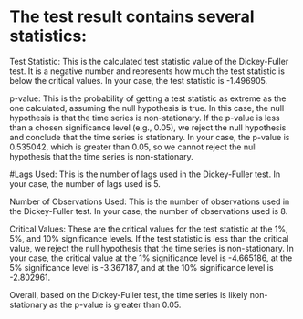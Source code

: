# The test result contains several statistics:

Test Statistic: This is the calculated test statistic value of the Dickey-Fuller test. It is a negative number and represents how much the test statistic is below the critical values. In your case, the test statistic is -1.496905.

p-value: This is the probability of getting a test statistic as extreme as the one calculated, assuming the null hypothesis is true. In this case, the null hypothesis is that the time series is non-stationary. If the p-value is less than a chosen significance level (e.g., 0.05), we reject the null hypothesis and conclude that the time series is stationary. In your case, the p-value is 0.535042, which is greater than 0.05, so we cannot reject the null hypothesis that the time series is non-stationary.

#Lags Used: This is the number of lags used in the Dickey-Fuller test. In your case, the number of lags used is 5.

Number of Observations Used: This is the number of observations used in the Dickey-Fuller test. In your case, the number of observations used is 8.

Critical Values: These are the critical values for the test statistic at the 1%, 5%, and 10% significance levels. If the test statistic is less than the critical value, we reject the null hypothesis that the time series is non-stationary. In your case, the critical value at the 1% significance level is -4.665186, at the 5% significance level is -3.367187, and at the 10% significance level is -2.802961.

Overall, based on the Dickey-Fuller test, the time series is likely non-stationary as the p-value is greater than 0.05.


